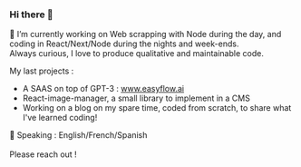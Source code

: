 ### Hi there 👋
🔭 I’m currently working on Web scrapping with Node during the day, and coding in React/Next/Node during the nights and week-ends.<br/>
Always curious, I love to produce qualitative and maintainable code.

My last projects : 
- A SAAS on top of GPT-3 : www.easyflow.ai
- React-image-manager, a small library to implement in a CMS
- Working on a blog on my spare time, coded from scratch, to share what I've learned coding!

💬 Speaking : English/French/Spanish<br/><br/>
Please reach out !

<!--
**YoannBuzenet/YoannBuzenet** is a ✨ _special_ ✨ repository because its `README.md` (this file) appears on your GitHub profile.

Here are some ideas to get you started:

- 🔭 I’m currently working on ...
- 🌱 I’m currently learning ...
- 👯 I’m looking to collaborate on ...
- 🤔 I’m looking for help with ...
- 💬 Ask me about ...
- 📫 How to reach me: ...
- 😄 Pronouns: ...
- ⚡ Fun fact: ...
-->
